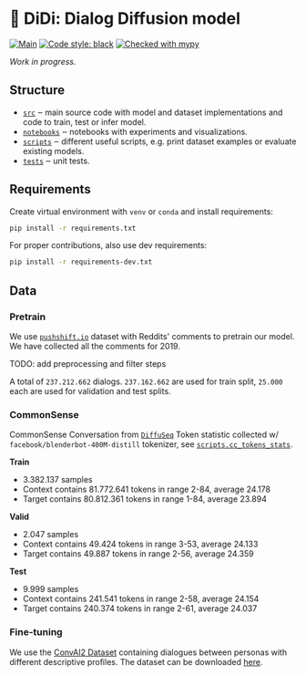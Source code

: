 # 💬 DiDi: Dialog Diffusion model


[![Main](https://github.com/deepvk/didi/actions/workflows/main.yaml/badge.svg)](https://github.com/deepvk/didi/actions/workflows/main.yaml)
[![Code style: black](https://img.shields.io/badge/code%20style-black-000000.svg)](https://github.com/psf/black)
[![Checked with mypy](http://www.mypy-lang.org/static/mypy_badge.svg)](http://mypy-lang.org/)

*Work in progress.*

## Structure

- [`src`](./src) ‒ main source code with model and dataset implementations and code to train, test or infer model.
- [`notebooks`](./notebooks) ‒ notebooks with experiments and visualizations.
- [`scripts`](./scripts) ‒ different useful scripts, e.g. print dataset examples or evaluate existing models.
- [`tests`](./tests) ‒ unit tests.

## Requirements

Create virtual environment with `venv` or `conda` and install requirements:
```bash
pip install -r requirements.txt
```

For proper contributions, also use dev requirements:
```bash
pip install -r requirements-dev.txt
```

## Data

### Pretrain

We use [`pushshift.io`](https://pushshift.io/) dataset with Reddits' comments to pretrain our model.
We have collected all the comments for 2019.

TODO: add preprocessing and filter steps

A total of `237.212.662` dialogs.
`237.162.662` are used for train split, `25.000` each are used for validation and test splits.

### CommonSense

CommonSense Conversation from [`DiffuSeq`](https://github.com/Shark-NLP/DiffuSeq)
Token statistic collected w/ `facebook/blenderbot-400M-distill` tokenizer, see [`scripts.cc_tokens_stats`](scripts/cc_tokens_stats.py).

**Train**
- 3.382.137 samples
- Context contains 81.772.641 tokens in range 2-84, average 24.178
- Target contains 80.812.361 tokens in range 1-84, average 23.894

**Valid**
- 2.047 samples
- Context contains 49.424 tokens in range 3-53, average 24.133
- Target contains 49.887 tokens in range 2-56, average 24.359

**Test**
- 9.999 samples
- Context contains 241.541 tokens in range 2-58, average 24.154
- Target contains 240.374 tokens in range 2-61, average 24.037

### Fine-tuning

We use the [ConvAI2 Dataset](https://arxiv.org/pdf/1902.00098.pdf) containing dialogues between personas with different descriptive profiles.
The dataset can be downloaded [here](http://parl.ai/downloads/convai2/convai2_fix_723.tgz).
